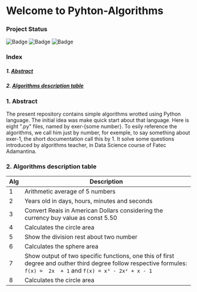 # Welcome to Pyhton-Algorithms

### Project Status
![Badge](https://img.shields.io/static/v1?label=Code_Editor&message=Spyder&color=red&style=for-the-badge) ![Badge](https://img.shields.io/static/v1?label=Language&message=Python&color=blue&style=for-the-badge&logo=Python) ![Badge](https://img.shields.io/static/v1?label=Project_Stage&message=completed&color=sucess&style=for-the-badge)
  
### Index

##### 1. [Abstract](#abstract)
##### 2. [Algorithms description table](#table)

  

### 1. Abstract <a name="abstract"/>

The present repository contains simple algorithms wrotted using Python language. The initial idea was make quick start about that language. Here is eight ".py" files, named by exer-{some number}. To esily reference the algorithms, we call him just by number, for exemple, to say something about exer-1, the short documentation call this by 1. It solve some questions introduced by algorithms teacher, in Data Science course of Fatec Adamantina.

### 2. Algorithms description table <a name="table"/>
|Alg| Description |
|-- |      --     |
| 1 | Arithmetic average of 5 numbers|
| 2 | Years old in days, hours, minutes and seconds |
| 3 | Convert Reais in American Dollars considering the currency buy value as const 5.50|
| 4 | Calculates the circle area |
| 5 | Show the division rest about two number |
| 6 | Calculates the sphere area |
| 7 | Show output of two specific functions, one this of first degree and outher third degree follow respective formules:  `f(x) =  2x  + 1` and `f(x) = x³ - 2x² + x - 1` |
 | 8 | Calculates the circle area |
